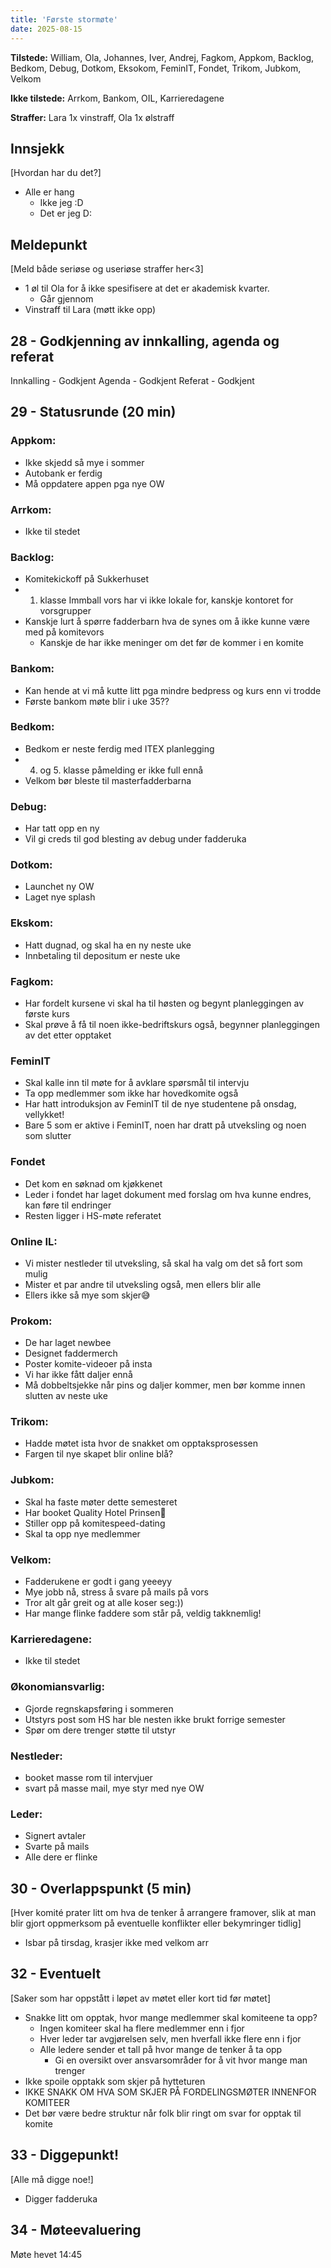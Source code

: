 ```yaml
---
title: 'Første stormøte'
date: 2025-08-15
---
```


**Tilstede:** William, Ola, Johannes, Iver, Andrej, Fagkom, Appkom, Backlog, Bedkom, Debug, Dotkom, Eksokom, FeminIT, Fondet, Trikom, Jubkom, Velkom

**Ikke tilstede:** Arrkom, Bankom, OIL, Karrieredagene

**Straffer:** Lara 1x vinstraff, Ola 1x ølstraff

## Innsjekk

[Hvordan har du det?]

- Alle er hang
    - Ikke jeg :D
    - Det er jeg D:

## Meldepunkt

[Meld både seriøse og useriøse straffer her<3]

- 1 øl til Ola for å ikke spesifisere at det er akademisk kvarter.
    - Går gjennom
- Vinstraff til Lara (møtt ikke opp)

## 28 - Godkjenning av innkalling, agenda og referat

Innkalling - Godkjent
Agenda - Godkjent
Referat - Godkjent

## 29 - Statusrunde (20 min)

### Appkom:

- Ikke skjedd så mye i sommer
- Autobank er ferdig
- Må oppdatere appen pga nye OW

### Arrkom:

- Ikke til stedet

### Backlog:

- Komitekickoff på Sukkerhuset
- 1. klasse Immball vors har vi ikke lokale for, kanskje kontoret for vorsgrupper
- Kanskje lurt å spørre fadderbarn hva de synes om å ikke kunne være med på komitevors
    - Kanskje de har ikke meninger om det før de kommer i en komite

### Bankom:

- Kan hende at vi må kutte litt pga mindre bedpress og kurs enn vi trodde
- Første bankom møte blir i uke 35??

### Bedkom:

- Bedkom er neste ferdig med ITEX planlegging
- 4. og 5. klasse påmelding er ikke full ennå
- Velkom bør bleste til masterfadderbarna

### Debug:

- Har tatt opp en ny
- Vil gi creds til god blesting av debug under fadderuka

### Dotkom:

- Launchet ny OW
- Laget nye splash

### Ekskom:

- Hatt dugnad, og skal ha en ny neste uke
- Innbetaling til depositum er neste uke

### Fagkom:

- Har fordelt kursene vi skal ha til høsten og begynt planleggingen av første kurs
- Skal prøve å få til noen ikke-bedriftskurs også, begynner planleggingen av det etter opptaket

### FeminIT

- Skal kalle inn til møte for å avklare spørsmål til intervju
- Ta opp medlemmer som ikke har hovedkomite også
- Har hatt introduksjon av FeminIT til de nye studentene på onsdag, vellykket!
- Bare 5 som er aktive i FeminIT, noen har dratt på utveksling og noen som slutter

### Fondet

- Det kom en søknad om kjøkkenet
- Leder i fondet har laget dokument med forslag om hva kunne endres, kan føre til endringer
- Resten ligger i HS-møte referatet

### Online IL:

- Vi mister nestleder til utveksling, så skal ha valg om det så fort som mulig
- Mister et par andre til utveksling også, men ellers blir alle
- Ellers ikke så mye som skjer😅

### Prokom:

- De har laget newbee
- Designet faddermerch
- Poster komite-videoer på insta
- Vi har ikke fått daljer ennå
- Må dobbeltsjekke når pins og daljer kommer, men bør komme innen slutten av neste uke

### Trikom:

- Hadde møtet ista hvor de snakket om opptaksprosessen
- Fargen til nye skapet blir online blå?

### Jubkom:

- Skal ha faste møter dette semesteret
- Har booket Quality Hotel Prinsen🥂
- Stiller opp på komitespeed-dating
- Skal ta opp nye medlemmer

### Velkom:

- Fadderukene er godt i gang yeeeyy
- Mye jobb nå, stress å svare på mails på vors
- Tror alt går greit og at alle koser seg:))
- Har mange flinke faddere som står på, veldig takknemlig!

### Karrieredagene:

- Ikke til stedet

### Økonomiansvarlig:

- Gjorde regnskapsføring i sommeren
- Utstyrs post som HS har ble nesten ikke brukt forrige semester
- Spør om dere trenger støtte til utstyr

### Nestleder:

- booket masse rom til intervjuer
- svart på masse mail, mye styr med nye OW

### Leder:

- Signert avtaler
- Svarte på mails
- Alle dere er flinke

## 30 - Overlappspunkt (5 min)

[Hver komité prater litt om hva de tenker å arrangere framover, slik at man blir gjort oppmerksom på eventuelle konflikter eller bekymringer tidlig]

- Isbar på tirsdag, krasjer ikke med velkom arr

## 32 - Eventuelt

[Saker som har oppstått i løpet av møtet eller kort tid før møtet]

- Snakke litt om opptak, hvor mange medlemmer skal komiteene ta opp?
    - Ingen komiteer skal ha flere medlemmer enn i fjor
    - Hver leder tar avgjørelsen selv, men hverfall ikke flere enn i fjor
    - Alle ledere sender et tall på hvor mange de tenker å ta opp
        - Gi en oversikt over ansvarsområder for å vit hvor mange man trenger
- Ikke spoile opptakk som skjer på hytteturen
- IKKE SNAKK OM HVA SOM SKJER PÅ FORDELINGSMØTER INNENFOR KOMITEER
- Det bør være bedre struktur når folk blir ringt om svar for opptak til komite

## 33 - Diggepunkt!

[Alle må digge noe!]

- Digger fadderuka

## 34 - Møteevaluering

Møte hevet 14:45